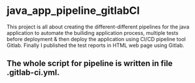 # java_app_pipeline_gitlabCI
This project is all about creating the different-different pipelines for the java application to automate the builiding application process, multiple tests before deployment & then deploy the application using CI/CD pipeline tool Gitlab.
Finally I published the test reports in HTML web page using Gitlab.

## The whole script for pipeline is written in file .gitlab-ci.yml.
